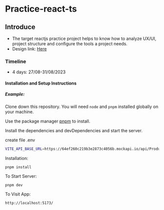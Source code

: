 # Practice-react-ts

## Introduce

- The target reactjs practice project helps to know how to analyze UX/UI, project structure and configure the tools a project needs.
- Design link: [Here](https://www.figma.com/file/CpvRbyCmc4sjK14jg2UBWO/Products-Management?type=design&node-id=0-1&mode=design&t=ALI69tcjrwj0eDC2-0)

### Timeline

- 4 days: 27/08-31/08/2023

#### Installation and Setup Instructions

##### Example:

Clone down this repository. You will need `node` and `pnpm` installed globally on your machine.

Use the package manager [pnpm](https://pnpm.io/) to install.

Install the dependencies and devDependencies and start the server.

create file .env

```sh
VITE_API_BASE_URL=https://64ef260c219b3e2873c4056b.mockapi.io/api/Product/product
```

Installation:

`pnpm install`

To Start Server:

`pnpm dev`

To Visit App:

`http://localhost:5173/`
